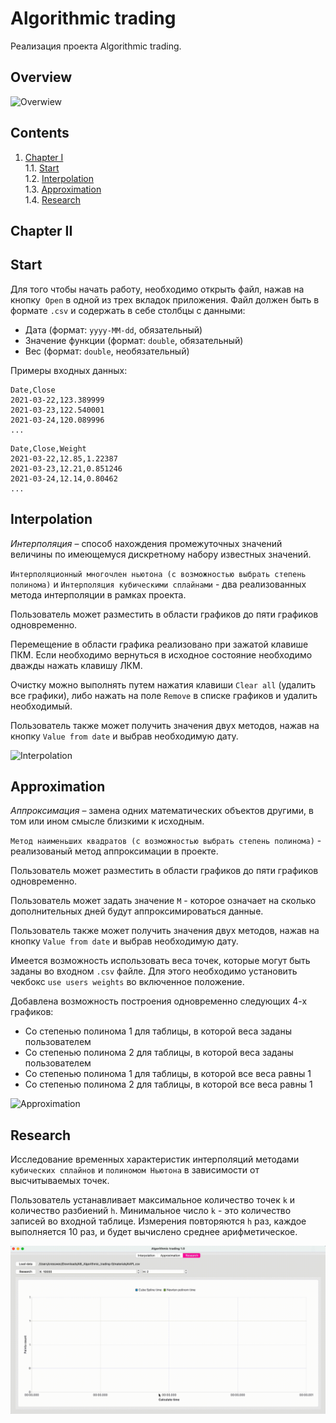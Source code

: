 # Algorithmic trading

Реализация проекта Algorithmic trading.

## Overview

![Overwiew](misc/images/overview.gif)

## Contents

1. [Chapter I](#chapter-i) \
    1.1. [Start](#start) \
    1.2. [Interpolation](#interpolation) \
    1.3. [Approximation](#approximation) \
    1.4. [Research](#research)

## Chapter II

## Start

Для того чтобы начать работу, необходимо открыть файл, нажав на кнопку  `Open` в одной из трех вкладок приложения. Файл должен быть в формате `.csv` и содержать в себе столбцы с данными:
- Дата (формат: `yyyy-MM-dd`, обязательный)
- Значение функции (формат: `double`, обязательный)
- Вес (формат: `double`, необязательный)

Примеры входных данных:

```
Date,Close
2021-03-22,123.389999
2021-03-23,122.540001
2021-03-24,120.089996
...
```

```
Date,Close,Weight
2021-03-22,12.85,1.22387
2021-03-23,12.21,0.851246
2021-03-24,12.14,0.80462
...
```

## Interpolation

*Интерполяция* – способ нахождения промежуточных значений величины по имеющемуся дискретному набору известных значений.

`Интерполяционный многочлен ньютона (с возможностью выбрать степень полинома)` и `Интерполяция кубическими сплайнами` - два реализованных метода интерполяции в рамках проекта.

Пользователь может разместить в области графиков до пяти графиков одновременно.

Перемещение в области графика реализовано при зажатой клавише ПКМ. Если необходимо вернуться в исходное состояние необходимо дважды нажать клавишу ЛКМ.

Очистку можно выполнять путем нажатия клавиши `Clear all` (удалить все графики), либо нажать на поле `Remove` в списке графиков и удалить необходимый.

Пользователь также может получить значения двух методов, нажав на кнопку `Value from date` и выбрав необходимую дату.

![Interpolation](misc/images/interpolation.gif)

## Approximation

*Аппроксимация* – замена одних математических объектов другими, в том или ином смысле близкими к исходным.

`Метод наименьших квадратов (с возможностью выбрать степень полинома)` - реализованый метод аппроксимации в проекте.

Пользователь может разместить в области графиков до пяти графиков одновременно.

Пользователь может задать значение `M` - которое означает на сколько дополнительных дней будут аппроксимироваться данные.

Пользователь также может получить значения двух методов, нажав на кнопку `Value from date` и выбрав необходимую дату.

Имеется возможность использовать веса точек, которые могут быть заданы во входном `.csv` файле. Для этого необходимо установить чекбокс `use users weights` во включенное положение.

Добавлена возможность построения одновременно следующих 4-х графиков:
- Со степенью полинома 1 для таблицы, в которой веса заданы пользователем
- Со степенью полинома 2 для таблицы, в которой веса заданы пользователем
- Со степенью полинома 1 для таблицы, в которой все веса равны 1
- Со степенью полинома 2 для таблицы, в которой все веса равны 1

![Approximation](misc/images/approximation.gif)

## Research

Исследование временных характеристик интерполяций методами `кубических сплайнов` и `полиномом Ньютона` в зависимости от высчитываемых точек.

Пользователь устанавливает максимальное количество точек `k` и количество разбиений `h`. Минимальное число `k` - это количество записей во входной таблице. Измерения повторяются `h` раз, каждое выполняется 10 раз, и будет вычислено среднее арифметическое.

![Research](misc/images/research.gif)